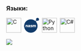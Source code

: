 
### Языки:
  <img src="https://cdn.jsdelivr.net/gh/devicons/devicon@latest/icons/c/c-original.svg" title="C" width="40" height="40"/>&nbsp;
  <img src="https://raw.githubusercontent.com/igmunv/igmunv/refs/heads/main/nasm.svg" title="C" width="40" height="40"/>&nbsp;
 <img src="https://cdn.jsdelivr.net/gh/devicons/devicon@latest/icons/python/python-original.svg" title="Python" width="40" height="40" />&nbsp;
 <img src="https://cdn.jsdelivr.net/gh/devicons/devicon@latest/icons/csharp/csharp-original.svg"  title="C#" width="40" height="40"/>&nbsp;
 
![](http://github-profile-summary-cards.vercel.app/api/cards/repos-per-language?username=igmunv&theme=github_dark) 
